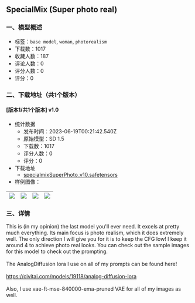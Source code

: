 ## SpecialMix (Super photo real)
### 一、模型概述

- 标签：`base model`, `woman`, `photorealism`
- 下载数：1017
- 收藏人数：187
- 评论人数：0
- 评分人数：0
- 评分：0

### 二、下载地址（共1个版本）

#### [版本1/共1个版本] v1.0

- 统计数据
  - 发布时间：2023-06-19T00:21:42.540Z
  - 原始模型：SD 1.5
  - 下载数：1017
  - 评分人数：0
  - 评分：0
- 下载地址
  - [specialmixSuperPhoto_v10.safetensors](https://civitai.com/api/download/models/99100)
- 样例图像：

| <img src="https://image.civitai.com/xG1nkqKTMzGDvpLrqFT7WA/dfb92aef-111b-4e8d-8fca-6233a392dc9f/width=450/1200551.jpeg" /> | <img src="https://image.civitai.com/xG1nkqKTMzGDvpLrqFT7WA/4f0fae8c-7429-4b42-ad4b-c97bb8063ce2/width=450/1200556.jpeg" /> | <img src="https://image.civitai.com/xG1nkqKTMzGDvpLrqFT7WA/97fb0c9c-eccc-43da-8202-082b8d75542a/width=450/1200636.jpeg" /> | <img src="https://image.civitai.com/xG1nkqKTMzGDvpLrqFT7WA/42ac95fe-7440-415c-ab18-34a9cff39b25/width=450/1200672.jpeg" /> |
| ---- | ---- | ---- | ---- |


### 三、详情
<p>This is (in my opinion) the last model you'll ever need. It excels at pretty much everything. Its main focus is photo realism, which it does extremely well. The only direction I will give you for it is to keep the CFG low! I keep it around 4 to achieve photo real looks. You can check out the sample images for this model to check out the prompting. <br /><br />The AnalogDiffusion lora I use on all of my prompts can be found here!<br /><br /><a target="_blank" rel="ugc" href="https://civitai.com/models/19118/analog-diffusion-lora">https://civitai.com/models/19118/analog-diffusion-lora</a><br /><br />Also, I use vae-ft-mse-840000-ema-pruned VAE for all of my images as well.</p>